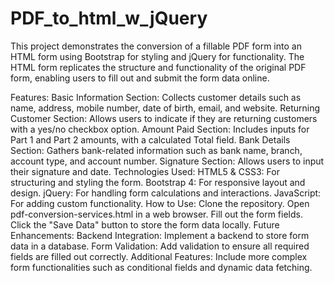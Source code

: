 # PDF_to_html_w_jQuery
This project demonstrates the conversion of a fillable PDF form into an HTML form using Bootstrap for styling and jQuery for functionality. The HTML form replicates the structure and functionality of the original PDF form, enabling users to fill out and submit the form data online.

Features:
Basic Information Section: Collects customer details such as name, address, mobile number, date of birth, email, and website.
Returning Customer Section: Allows users to indicate if they are returning customers with a yes/no checkbox option.
Amount Paid Section: Includes inputs for Part 1 and Part 2 amounts, with a calculated Total field.
Bank Details Section: Gathers bank-related information such as bank name, branch, account type, and account number.
Signature Section: Allows users to input their signature and date.
Technologies Used:
HTML5 & CSS3: For structuring and styling the form.
Bootstrap 4: For responsive layout and design.
jQuery: For handling form calculations and interactions.
JavaScript: For adding custom functionality.
How to Use:
Clone the repository.
Open pdf-conversion-services.html in a web browser.
Fill out the form fields.
Click the "Save Data" button to store the form data locally.
Future Enhancements:
Backend Integration: Implement a backend to store form data in a database.
Form Validation: Add validation to ensure all required fields are filled out correctly.
Additional Features: Include more complex form functionalities such as conditional fields and dynamic data fetching.

